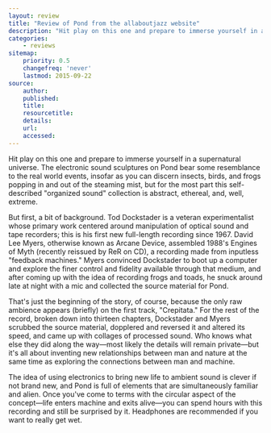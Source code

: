 ```yaml
---
layout: review
title: "Review of Pond from the allaboutjazz website"
description: "Hit play on this one and prepare to immerse yourself in a supernatural universe"
categories:
    - reviews
sitemap:
    priority: 0.5
    changefreq: 'never'
    lastmod: 2015-09-22
source:
    author:
    published:
    title:
    resourcetitle: 
    details:
    url: 
    accessed: 
---
```


Hit play on this one and prepare to immerse yourself in a supernatural universe. The electronic sound sculptures on Pond bear some resemblance to the real world events, insofar as you can discern insects, birds, and frogs popping in and out of the steaming mist, but for the most part this self-described "organized sound" collection is abstract, ethereal, and, well, extreme.

But first, a bit of background. Tod Dockstader is a veteran experimentalist whose primary work centered around manipulation of optical sound and tape recorders; this is his first new full-length recording since 1967. David Lee Myers, otherwise known as Arcane Device, assembled 1988's Engines of Myth (recently reissued by ReR on CD), a recording made from inputless "feedback machines." Myers convinced Dockstader to boot up a computer and explore the finer control and fidelity available through that medium, and after coming up with the idea of recording frogs and toads, he snuck around late at night with a mic and collected the source material for Pond.

That's just the beginning of the story, of course, because the only raw ambience appears (briefly) on the first track, "Crepitata." For the rest of the record, broken down into thirteen chapters, Dockstader and Myers scrubbed the source material, dopplered and reversed it and altered its speed, and came up with collages of processed sound. Who knows what else they did along the way—most likely the details will remain private—but it's all about inventing new relationships between man and nature at the same time as exploring the connections between man and machine.

The idea of using electronics to bring new life to ambient sound is clever if not brand new, and Pond is full of elements that are simultaneously familiar and alien. Once you've come to terms with the circular aspect of the concept—life enters machine and exits alive—you can spend hours with this recording and still be surprised by it. Headphones are recommended if you want to really get wet.

[//]: <> (http://www.allaboutjazz.com/pond-tod-dockstader-rer-megacorp-review-by-aaj-staff.php 01/12/2004)